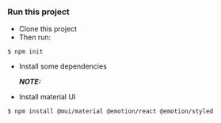 ### Run this project

- Clone this project
- Then run:
  
```shell
$ npm init
```
- Install some dependencies

  ***NOTE:*** 
- Install material UI
 

```shell
$ npm install @mui/material @emotion/react @emotion/styled
```
